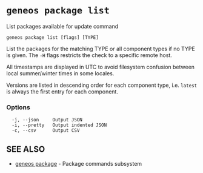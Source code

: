 # `geneos package list`

List packages available for update command

```text
geneos package list [flags] [TYPE]
```

List the packages for the matching TYPE or all component types if no
TYPE is given. The `-H` flags restricts the check to a specific remote
host.

All timestamps are displayed in UTC to avoid filesystem confusion
between local summer/winter times in some locales.

Versions are listed in descending order for each component type, i.e.
`latest` is always the first entry for each component.

### Options

```text
  -j, --json     Output JSON
  -i, --pretty   Output indented JSON
  -c, --csv      Output CSV
```

## SEE ALSO

* [geneos package](geneos_package.md)	 - Package commands subsystem
